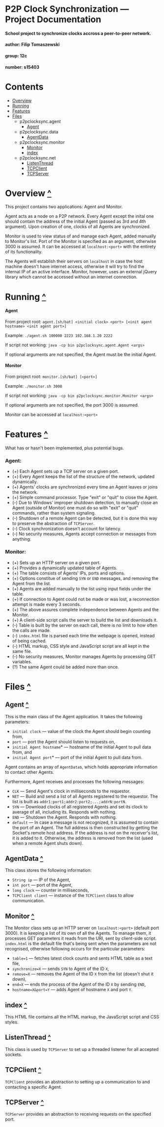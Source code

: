# P2P Clock Synchronization — Project Documentation
#### School project to synchronize clocks accross a peer-to-peer network.
#### author: Filip Tomaszewski
#### group: 12c
#### number: s15403


# Contents
* [Overview](#overview-)
* [Running](#running-)
* [Features](#features-)
* [Files](#files-)
	* p2pclocksync.agent
		* [Agent](#agent-)
	* p2pclocksync.data
		* [AgentData](#agentdata-)
	* p2pclocksync.monitor
		* [Monitor](#monitor-)
		* [index](#index-)
	* p2pclocksync.net
		* [ListenThread](#listenthread-)
		* [TCPClient](#tcpclient-)
		* [TCPServer](#tcpserver-)

# Overview [^](#contents)
This project contains two applications: Agent and Monitor.

Agent acts as a node on a P2P network. Every Agent except the inital one should contain the address of the initial Agent (passed as 3rd and 4th argument). Upon creation of one, clocks of all Agents are synchronized.

Monitor is used to view status of and manage each Agent, added manually to Monitor's list. Port of the Monitor is specified as an argument, otherwise 3000 is assumed. It can be accessed at `localhost:<port>` with the entirety of its functionality.

The Agents will establish their servers on `localhost` in case the host machine doesn't have internet access, otherwise it will try to find the internal IP of an active interface. Monitor, however, uses an external jQuery library which cannot be accessed without an internet connection.

# Running [^](#contents)
#### Agent

From project root: `agent.[sh/bat] <initial clock> <port> [<init agent hostname> <init agent port>]`

Example: `./agent.sh 100000 2223 192.168.1.20 2222`

If script not working: `java -cp bin p2pclocksync.agent.Agent <args>`

If optional arguments are not specified, the Agent must be the initial Agent.

#### Monitor

From project root: `monitor.[sh/bat] [<port>]`

Example: `./monitor.sh 3000`

If script not working: `java -cp bin p2pclocksync.monitor.Monitor <args>`

If optional arguments are not specified, the port 3000 is assumed.

Monitor can be accessed at `localhost:<port>`

# Features [^](#contents)
What has or hasn't been implemented, plus potential bugs.
### Agent:
* (+) Each Agent sets up a TCP server on a given port.
* (+) Every Agent keeps the list of the structure of the network, updated  dynamically.
* (+) Agents' clocks are synchronized every time an Agent leaves or joins the network.
* (+) Simple command processor. Type "exit" or "quit" to close the Agent.
* (-) Due to Windows' improper shutdown detection, to manually close an Agent (outside of Monitor) one must do so with "exit" or "quit" commands, rather than system signaling.
* (-) Shutdown of a remote Agent can be detected, but it is done this way to preserve the abstraction of `TCPServer`.
* (-) Clock synchronization doesn't account for latency.
* (-) No security measures, Agents accept connection or messages from anything.
### Monitor:
* (+) Sets up an HTTP server on a given port.
* (+) Provides a dynamically updated table of Agents.
* (+) The table consists of Agents' IPs, ports and options.
* (+) Options constitue of sending `SYN` or `END` messages, and removing the Agent from the list.
* (+) Agents are added manually to the list using input fields under the table.
* (+) If connection to Agent could not be made or was lost, a reconnection attempt is made every 3 seconds.
* (+) The above assures complete independence between Agents and the Monitor.
* (+) A client-side script calls the server to build the list and downloads it.
* (-) Table is built by the server on each call, there is no limit to how often the calls are made.
* (-) `index.html` file is parsed each time the webpage is opened, instead of being cached.
* (-) HTML markup, CSS style and JavaScript script are all kept in the same file.
* (-) No security measures, Monitor manages Agents by processing GET variables.
* (?) The same Agent could be added more than once.

# Files [^](#contents)
## Agent [^](#contents)
This is the main class of the Agent application. It takes the following parameters:
* `initial clock` — value of the clock the Agent should begin counting from,
* `port` —  port the Agent should listen to requests on,
* `initial Agent hostname`\* — hostname of the initial Agent to pull data from, and
* `initial Agent port`\* — port of the initial Agent to pull data from.

Agent contains an array of `AgentData`s, which holds appropriate information to contact other Agents.

Furthermore, Agent receives and processes the following messages:
* `CLK` — Send Agent's clock in milliseconds to the requestor.
* `NET` — Build and send a list of all Agents registered to the requestor. The list is built as `addr1:port1;addr2:port2;...;addrN:portN`.
* `SYN` — Download clocks of all registered Agents and set its clock to average of all, including its. Responds with nothing.
* `END` — Shutdown the Agent. Responds with nothing.
* `default` — In case a message is not recognized, it is assumed to contain the port of an Agent. The full address is then constructed by getting the Socket's remote host address. If the address is not on the receiver's list, it is added to it. Otherwise, the address is removed from the list (used when a remote Agent shuts down).

## AgentData [^](#contents)
This class stores the following information:
* `String ip` — IP of the Agent,
* `int port` — port of the Agent,
* `long clock` — counter in milliseconds,
* `TCPClient client` — instance of the `TCPClient` class to allow communication.

## Monitor [^](#contents)
The Monitor class sets up an HTTP server on `localhost:<port>` (default port 3000). It is keeping a list of its own of all the Agents. To manage them, it processes GET parameters it reads from the URI, sent by client-side script. `index.html` is the default file that's being sent when the parameters are not recognised, otherwise following occurs for the particular parameters:
* `table=1` — fetches latest clock counts and sents HTML table as a text file,
* `synchronize=X` — sends `SYN` to Agent of the ID `X`,
* `remove=X` — removes the Agent of the ID `X` from the list (doesn't shut it down),
* `end=X` — ends the process of the Agent of the ID `X` by sending `END`,
* `hostname=X&port=Y` — adds Agent of hostname `X` and port `Y`.

## index [^](#contents)
This HTML file contains all the HTML markup, the JavaScript script and CSS styles.

## ListenThread [^](#contents)
This class is used by `TCPServer` to set up a threaded listener for all accepted sockets.

## TCPClient [^](#contents)
`TCPClient` provides an abstraction to setting up a communication to and contacting a specific Agent.

## TCPServer [^](#contents)
`TCPServer` provides an abstraction to receiving requests on the specified port.
